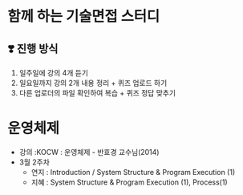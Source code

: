 # 함께 하는 기술면접 스터디
## ❣️ 진행 방식
1. 일주일에 강의 4개 듣기
2. 일요일까지 강의 2개 내용 정리 + 퀴즈 업로드 하기
3. 다른 업로더의 파일 확인하여 복습 + 퀴즈 정답 맞추기

# 운영체제
* 강의 :KOCW : 운영체제 - 반효경 교수님(2014)
* 3월 2주차
  * 연지 : Introduction / System Structure & Program Execution (1)
  * 지혜 : System Structure & Program Execution (1), Process(1)
